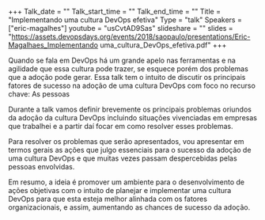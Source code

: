 +++
Talk_date = ""
Talk_start_time = ""
Talk_end_time = ""
Title = "Implementando uma cultura DevOps efetiva"
Type = "talk"
Speakers = ["eric-magalhes"]
youtube = "usCvtAD9Sas"
slideshare = ""
slides = "https://assets.devopsdays.org/events/2018/saopaulo/presentations/Eric-Magalhaes_Implementando uma_cultura_DevOps_efetiva.pdf"
+++

Quando se fala em DevOps há um grande apelo nas ferramentas e na agilidade que essa cultura pode trazer, se esquece porém dos problemas que a adoção pode gerar. Essa talk tem o intuito de discutir os principais fatores de sucesso na adoção de uma cultura DevOps com foco no recurso chave: As pessoas

Durante a talk vamos definir brevemente os principais problemas oriundos da adoção da cultura DevOps incluindo situações vivenciadas em empresas que trabalhei e a partir daí focar em como resolver esses problemas.

Para resolver os problemas que serão apresentados, vou apresentar em termos gerais as ações que julgo essenciais para o sucesso da adoção de uma cultura DevOps e que muitas vezes passam despercebidas pelas pessoas envolvidas.

Em resumo, a ideia é promover um ambiente para o desenvolvimento de ações objetivas com o intuito de planejar e implementar uma cultura DevOps para que esta esteja melhor alinhada com os fatores organizacionais, e assim, aumentando as chances de sucesso da adoção.
